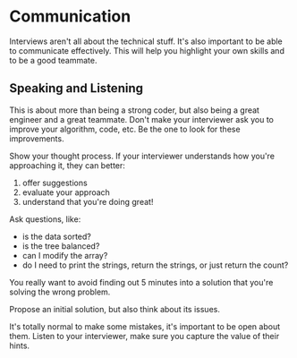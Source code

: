 # Communication

Interviews aren't all about the technical stuff. It's also important to be able to communicate effectively. This will help you highlight your own skills and to be a good teammate.

## Speaking and Listening

This is about more than being a strong coder, but also being a great engineer and a great teammate. Don't make your interviewer ask you to improve your algorithm, code, etc. Be the one to look for these improvements.

Show your thought process. If your interviewer understands how you're approaching it, they can better:

1. offer suggestions
2. evaluate your approach
3. understand that you're doing great!

Ask questions, like:

- is the data sorted?
- is the tree balanced?
- can I modify the array?
- do I need to print the strings, return the strings, or just return the count?

You really want to avoid finding out 5 minutes into a solution that you're solving the wrong problem.

Propose an initial solution, but also think about its issues.

It's totally normal to make some mistakes, it's important to be open about them. Listen to your interviewer, make sure you capture the value of their hints.
